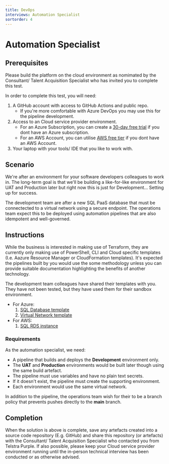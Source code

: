 ```yaml
---
title: DevOps
interviews: Automation Specialist
sortorder: 4
---
```


# Automation Specialist

## Prerequisites
Please build the platform on the cloud environment as nomimated by the Consultant/ Talent Acquisition Specialist who has invited you to complete this test.

In order to complete this test, you will need:

1. A GitHub account with access to GitHub Actions and public repo.
   - If you're more comfortable with Azure DevOps you may use this for the pipeline development.
2. Access to an Cloud service provider environment.
   - For an Azure Subscription, you can create a [30-day free trial](https://azure.microsoft.com/en-au/free/) if you dont have an Azure subscription.
   - For an AWS Account, you can utilise [AWS free tier](https://aws.amazon.com/free/) if you dont have an AWS Account.
3. Your laptop with your tools/ IDE that you like to work with.

## Scenario

We're after an environment for your software developers colleagues to work in. The long-term goal is that we'll be building a like-for-like environment for UAT and Production later but right now this is just for Development… Setting up for success.

The development team are after a new SQL PaaS database that must be connectected to a virtual network using a secure endpoint. The operations team expect this to be deployed using automation pipelines that are also idempotent and well-governed.

## Instructions

While the business is interested in making use of Terraform, they are currently only making use of PowerShell, CLI and Cloud specific templates (I.e. Aazure Resource Manager or CloudFormation templates). It's expected the pipelines built by you would use the some methodology unless you can provide suitable documentation highlighting the benefits of another technology.

The development team colleagues have shared their templates with you. They have not been tested, but they have used them for their sandbox environment.

- For Azure:
   1. [SQL Database template](./code/sqldatabase.json)
   2. [Virtual Network template](/code/networking.json)
- For AWS:
   1. [SQL RDS instance](./code/rds-cf-template.json)

### Requirements

As the automation specialist, we need:

- A pipeline that builds and deploys the **Development** environment only.
- The **UAT** and **Production** environments would be built later though using the same build artefact.
- The pipeline must use variables and have no plain text secrets.
- If it doesn't exist, the pipeline must create the supporting environment.
- Each environment would use the same virtual network.

In addition to the pipeline, the operations team wish for their to be a branch policy that prevents pushes directly to the **main** branch.

## Completion

When the solution is above is complete, save any artefacts created into a source code repository (E.g. GitHub) and share this repository (or artefacts) with the Consultant/ Talent Acquisition Specialist who contacted you from Telstra Purple. If also possible, please keep your Cloud service provider environment running until the in-person technical interview has been conducted or as otherwise advised.

